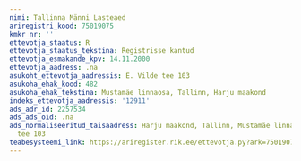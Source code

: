 ```yaml
---
nimi: Tallinna Männi Lasteaed
ariregistri_kood: 75019075
kmkr_nr: ''
ettevotja_staatus: R
ettevotja_staatus_tekstina: Registrisse kantud
ettevotja_esmakande_kpv: 14.11.2000
ettevotja_aadress: .na
asukoht_ettevotja_aadressis: E. Vilde tee 103
asukoha_ehak_kood: 482
asukoha_ehak_tekstina: Mustamäe linnaosa, Tallinn, Harju maakond
indeks_ettevotja_aadressis: '12911'
ads_adr_id: 2257534
ads_ads_oid: .na
ads_normaliseeritud_taisaadress: Harju maakond, Tallinn, Mustamäe linnaosa, E. Vilde
  tee 103
teabesysteemi_link: https://ariregister.rik.ee/ettevotja.py?ark=75019075&ref=rekvisiidid
---
```

